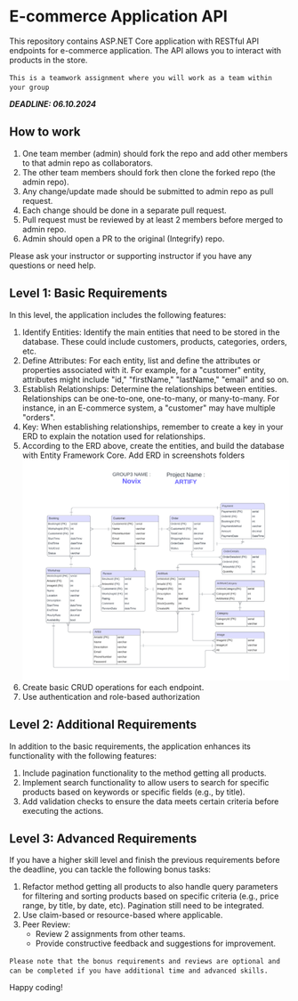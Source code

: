 # E-commerce Application API

This repository contains ASP.NET Core application with RESTful API endpoints for e-commerce application. The API allows you to interact with products in the store.

`This is a teamwork assignment where you will work as a team within your group`

**_DEADLINE: 06.10.2024_**

## How to work

1. One team member (admin) should fork the repo and add other members to that admin repo as collaborators.
2. The other team members should fork then clone the forked repo (the admin repo).
3. Any change/update made should be submitted to admin repo as pull request.
4. Each change should be done in a separate pull request.
5. Pull request must be reviewed by at least 2 members before merged to admin repo.
6. Admin should open a PR to the original (Integrify) repo.

Please ask your instructor or supporting instructor if you have any questions or need help.

## Level 1: Basic Requirements

In this level, the application includes the following features:

1. Identify Entities: Identify the main entities that need to be stored in the database. These could include customers, products, categories, orders, etc.
2. Define Attributes: For each entity, list and define the attributes or properties associated with it. For example, for a "customer" entity, attributes might include "id," "firstName," "lastName," "email" and so on.
3. Establish Relationships: Determine the relationships between entities. Relationships can be one-to-one, one-to-many, or many-to-many. For instance, in an E-commerce system, a "customer" may have multiple "orders".
4. Key: When establishing relationships, remember to create a key in your ERD to explain the notation used for relationships.
5. According to the ERD above, create the entities, and build the database with Entity Framework Core. Add ERD in screenshots folders
   ![ERD](screenshots/image.png)
6. Create basic CRUD operations for each endpoint.
7. Use authentication and role-based authorization

## Level 2: Additional Requirements

In addition to the basic requirements, the application enhances its functionality with the following features:

1. Include pagination functionality to the method getting all products.
2. Implement search functionality to allow users to search for specific products based on keywords or specific fields (e.g., by title).
3. Add validation checks to ensure the data meets certain criteria before executing the actions.

## Level 3: Advanced Requirements

If you have a higher skill level and finish the previous requirements before the deadline, you can tackle the following bonus tasks:

1. Refactor method getting all products to also handle query parameters for filtering and sorting products based on specific criteria (e.g., price range, by title, by date, etc). Pagination still need to be integrated.
2. Use claim-based or resource-based where applicable.
3. Peer Review:
   - Review 2 assignments from other teams.
   - Provide constructive feedback and suggestions for improvement.

`Please note that the bonus requirements and reviews are optional and can be completed if you have additional time and advanced skills.`

Happy coding!

